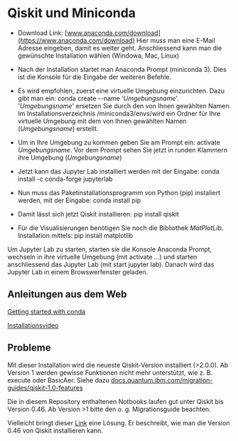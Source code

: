 # Qiskit und Miniconda

- Download Link: [www.anaconda.com/download](https://www.anaconda.com/download)
Hier muss man eine E-Mail Adresse eingeben, damit es weiter geht. Anschliessend kann man die gewünschte Installation wählen (Windowa, Mac, Linux)

- Nach der Installation startet man Anaconda Prompt (miniconda 3). Dies ist die Konsole für die Eingabe der weiteren Befehle.
- Es wird empfohlen, zuerst eine virtuelle Umgebung einzurichten. Dazu gibt man ein: conda create --name  '*Umgebungsname*'.
 '*Umgebungsname*' ersetzen Sie durch den von Ihnen gewählten Namen. Im Installationsverzeichnis /miniconda3/envs/wird ein Ordner für Ihre virtuelle Umgebung mit dem von Ihnen gewählten Namen (*Umgebungsname*) erstellt.
- Um in Ihre Umgebung zu kommen geben Sie am Prompt ein: activate *Umgebungsname*. Vor dem Prompt sehen Sie jetzt in runden Klammern ihre Umgebung (*Umgebungsname*)
- Jetzt kann das Jupyter Lab installiert werden mit der Eingabe: conda install -c conda-forge jupyterlab
- Nun muss das Paketinstallationsprogramm von Python (pip) instaliert werden, mit der Eingabe: conda install pip
- Damit lässt sich jetzt Qiskit installieren: pip install qiskit
- Für die Visualisierungen benötigen Sie noch die Bibliothek *MatPlotLib*. Installation mittels: pip install matplotlib

Um Jupyter Lab zu starten, starten sie die Konsole Anaconda Prompt, wechseln in ihre virtuelle Umgebung (mit activate ...) und starten anschliessend das Jupyter Lab (mit start jupyter lab). Danach wird das Jupyter Lab in einem Browswerfenster geladen.

## Anleitungen aus dem Web

[Getting started with conda](https://docs.conda.io/projects/conda/en/latest/user-guide/getting-started.html)

[Installationsvideo](https://www.anaconda.com/docs/getting-started/miniconda/install)


## Probleme

Mit dieser Installation wird die neueste Qiskit-Version installiert (>2.0.0). Ab Version 1 werden gewisse Funktionen nicht mehr unterstützt, wie z. B. execute oder BasicAer.
Siehe dazu [docs.quantum.ibm.com/migration-guides/qiskit-1.0-features](https://docs.quantum.ibm.com/migration-guides/qiskit-1.0-features)

Die in diesem Repository enthaltenen Notbooks laufen gut unter Qiskit bis Version 0.46. Ab Version >1 bitte den o. g. Migrationsguide beachten.

Vielleicht bringt dieser [Link](https://schrodinteq.github.io/venv/) eine Lösung. Er beschreibt, wie man die Version 0.46 von Qiskit installieren kann.


